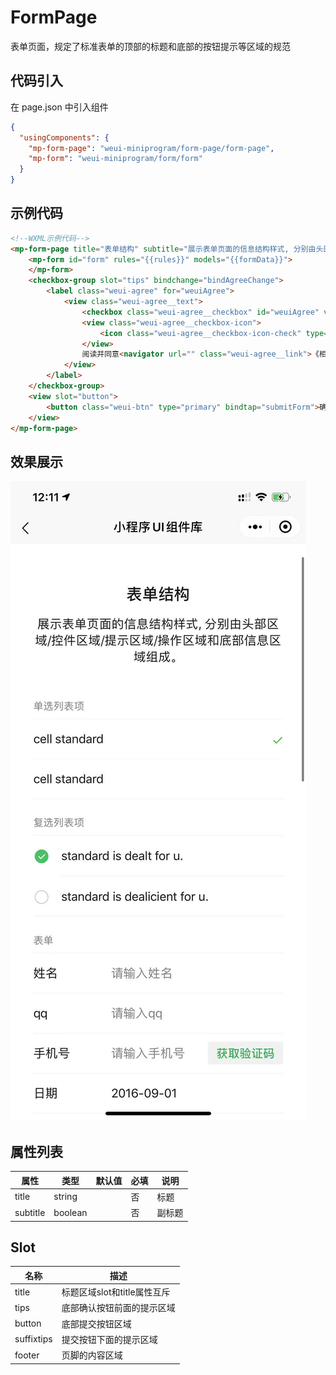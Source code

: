 # FormPage
表单页面，规定了标准表单的顶部的标题和底部的按钮提示等区域的规范

## 代码引入
在 page.json 中引入组件
```json
{
  "usingComponents": {
    "mp-form-page": "weui-miniprogram/form-page/form-page",
    "mp-form": "weui-miniprogram/form/form"
  }
}
```

## 示例代码
```html
<!--WXML示例代码-->
<mp-form-page title="表单结构" subtitle="展示表单页面的信息结构样式, 分别由头部区域/控件区域/提示区域/操作区域和底部信息区域组成。">
    <mp-form id="form" rules="{{rules}}" models="{{formData}}">
    </mp-form>
    <checkbox-group slot="tips" bindchange="bindAgreeChange">
        <label class="weui-agree" for="weuiAgree">
            <view class="weui-agree__text">
                <checkbox class="weui-agree__checkbox" id="weuiAgree" value="agree" checked="{{isAgree}}" />
                <view class="weui-agree__checkbox-icon">
                    <icon class="weui-agree__checkbox-icon-check" type="success_no_circle" size="9" wx:if="{{isAgree}}"></icon>
                </view>
                阅读并同意<navigator url="" class="weui-agree__link">《相关条款》</navigator>
            </view>
        </label>
    </checkbox-group>
    <view slot="button">
        <button class="weui-btn" type="primary" bindtap="submitForm">确定</button>
    </view>
</mp-form-page>
```

## 效果展示
![](./img/form-page.png#width:300px)

## 属性列表
| 属性 | 类型 | 默认值 | 必填 | 说明 |
| ---- | ---- | ------ | -------- | ---- |
| title | string |  | 否 | 标题 |
| subtitle | boolean |  | 否 | 副标题 |

## Slot
| 名称 | 描述 |
| ---- | ---- |
| title | 标题区域slot和title属性互斥 |
| tips | 底部确认按钮前面的提示区域 |
| button | 底部提交按钮区域 |
| suffixtips | 提交按钮下面的提示区域 |
| footer | 页脚的内容区域 |